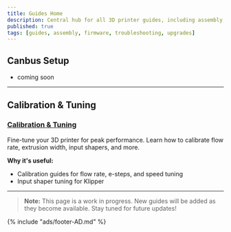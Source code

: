 ```yaml
---
title: Guides Home
description: Central hub for all 3D printer guides, including assembly, setup, troubleshooting, and upgrades.
published: true
tags: [guides, assembly, firmware, troubleshooting, upgrades]
---
```


## **Canbus Setup**
 - coming soon

---

## **Calibration & Tuning**

### [Calibration & Tuning]()
Fine-tune your 3D printer for peak performance. Learn how to calibrate flow rate, extrusion width, input shapers, and more.  

**Why it's useful:**  
- Calibration guides for flow rate, e-steps, and speed tuning  
- Input shaper tuning for Klipper  

---

> **Note:** This page is a work in progress. New guides will be added as they become available. Stay tuned for future updates! 

{% include "ads/footer-AD.md" %}

